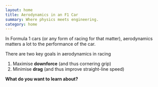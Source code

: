 ```yaml
---
layout: home
title: Aerodynamics in an F1 Car
summary: Where physics meets engineering.
category: home
---
```


In Formula 1 cars (or any form of racing for that matter), aerodynamics matters a lot to the performance of the car.

There are two key goals in aerodynamics in racing

1. Maximise **downforce** (and thus cornering grip)
2. Minimise **drag** (and thus improve straight-line speed)

**What do you want to learn about?**

